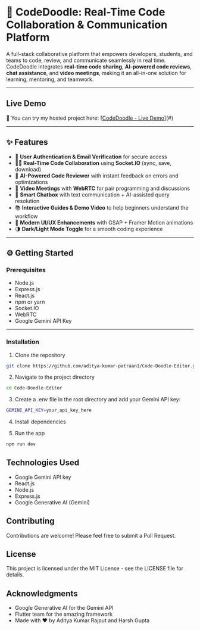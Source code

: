 # 🚀 CodeDoodle: Real-Time Code Collaboration & Communication Platform

A full-stack collaborative platform that empowers developers, students, and teams to code, review, and communicate seamlessly in real time.  
CodeDoodle integrates **real-time code sharing**, **AI-powered code reviews**, **chat assistance**, and **video meetings**, making it an all-in-one solution for learning, mentoring, and teamwork.

---

## Live Demo

🚀 You can try my hosted project here: [[CodeDoodle - Live Demo](https://code-doodle-editor.vercel.app/)](#)  

---

## ✨ Features

- 🔑 **User Authentication & Email Verification** for secure access  
- 👨‍💻 **Real-Time Code Collaboration** using **Socket.IO** (sync, save, download)  
- 🧠 **AI-Powered Code Reviewer** with instant feedback on errors and optimizations  
- 🎥 **Video Meetings** with **WebRTC** for pair programming and discussions  
- 💬 **Smart Chatbox** with text communication + AI-assisted query resolution  
- 📚 **Interactive Guides & Demo Video** to help beginners understand the workflow  
- 🎨 **Modern UI/UX Enhancements** with GSAP + Framer Motion animations  
- 🌗 **Dark/Light Mode Toggle** for a smooth coding experience  

---

## ⚙️ Getting Started

### Prerequisites

- Node.js  
- Express.js  
- React.js  
- npm or yarn  
- Socket.IO  
- WebRTC  
- Google Gemini API Key  

---

### Installation

1. Clone the repository  
```bash
git clone https://github.com/aditya-kumar-patraan1/Code-Doodle-Editor.git
```
2. Navigate to the project directory
```bash
cd Code-Doodle-Editor
```
3. Create a .env file in the root directory and add your Gemini API key:
```bash
GEMINI_API_KEY=your_api_key_here
```
4. Install dependencies

5. Run the app
```bash
npm run dev
```

## Technologies Used
- Google Gemini API key
- React.js
- Node.js
- Express.js
- Google Generative AI (Gemini)

## Contributing
Contributions are welcome! Please feel free to submit a Pull Request.

## License
This project is licensed under the MIT License - see the LICENSE file for details.

## Acknowledgments
- Google Generative AI for the Gemini API
- Flutter team for the amazing framework
- Made with ❤️ by Aditya Kumar Rajput and Harsh Gupta
